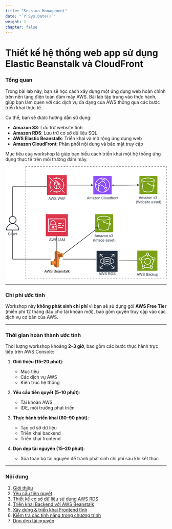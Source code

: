```yaml
---
title: "Session Management"
date: "`r Sys.Date()`"
weight: 1
chapter: false
---
```


# Thiết kế hệ thống web app sử dụng Elastic Beanstalk và CloudFront

### Tổng quan

Trong bài lab này, bạn sẽ học cách xây dựng một ứng dụng web hoàn chỉnh trên nền tảng điện toán đám mây AWS. Bài lab tập trung vào thực hành, giúp bạn làm quen với các dịch vụ đa dạng của AWS thông qua các bước triển khai thực tế.

Cụ thể, bạn sẽ được hướng dẫn sử dụng:

- **Amazon S3**: Lưu trữ website tĩnh
- **Amazon RDS**: Lưu trữ cơ sở dữ liệu SQL
- **AWS Elastic Beanstalk**: Triển khai và mở rộng ứng dụng web
- **Amazon CloudFront**: Phân phối nội dung và bảo mật truy cập

Mục tiêu của workshop là giúp bạn hiểu cách triển khai một hệ thống ứng dụng thực tế trên môi trường đám mây.

![ConnectPrivate](/images/workshop-architect.png)

---

### Chi phí ước tính

Workshop này **không phát sinh chi phí** vì bạn sẽ sử dụng gói **AWS Free Tier** (miễn phí 12 tháng đầu cho tài khoản mới), bao gồm quyền truy cập vào các dịch vụ cơ bản của AWS.

---

### Thời gian hoàn thành ước tính

Thời lượng workshop khoảng **2–3 giờ**, bao gồm các bước thực hành trực tiếp trên AWS Console:

1. **Giới thiệu (15–20 phút)**:

   - Mục tiêu
   - Các dịch vụ AWS
   - Kiến trúc hệ thống

2. **Yêu cầu tiên quyết (5–10 phút)**:

   - Tài khoản AWS
   - IDE, môi trường phát triển

3. **Thực hành triển khai (60–90 phút)**:

   - Tạo cơ sở dữ liệu
   - Triển khai backend
   - Triển khai frontend

4. **Dọn dẹp tài nguyên (15–20 phút)**:
   - Xóa toàn bộ tài nguyên để tránh phát sinh chi phí sau khi kết thúc

---

### Nội dung

1. [Giới thiệu](1-introduce/)
2. [Yêu cầu tiên quyết](2-prerequiste/)
3. [Thiết kế cơ sở dữ liệu sử dụng AWS RDS](3-create-database/)
4. [Triển khai Backend với AWS Beanstalk](4-deploy-backend/)
5. [Xây dựng & triển khai Frontend tĩnh](5-deploy-frontend/)
6. [Kiểm tra các tính năng trong chương trình](6-testing/)
7. [Dọn dẹp tài nguyên](7-cleanup/)
